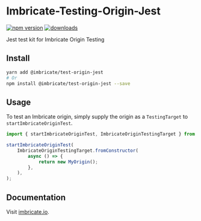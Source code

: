 # Imbricate-Testing-Origin-Jest

[![npm version](https://badge.fury.io/js/%40imbricate%2Ftest-origin-jest.svg)](https://badge.fury.io/js/%40imbricate%2Ftest-origin-jest)
[![downloads](https://img.shields.io/npm/dm/@imbricate/test-origin-jest.svg)](https://www.npmjs.com/package/@imbricate/test-origin-jest)

Jest test kit for Imbricate Origin Testing

## Install

```sh
yarn add @imbricate/test-origin-jest
# Or
npm install @imbricate/test-origin-jest --save
```

## Usage

To test an Imbricate origin, simply supply the origin as a `TestingTarget` to `startImbricateOriginTest`.

```js
import { startImbricateOriginTest, ImbricateOriginTestingTarget } from '@imbricate/test-origin-jest';

startImbricateOriginTest(
    ImbricateOriginTestingTarget.fromConstructor(
        async () => {
            return new MyOrigin();
        },
    ),
);
```

## Documentation

Visit [imbricate.io](https://imbricate.io/).
